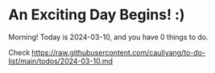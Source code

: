# An Exciting Day Begins! :)

Morning! Today is 2024-03-10, and you have 0 things to do.

Check https://raw.githubusercontent.com/cauliyang/to-do-list/main/todos/2024-03-10.md